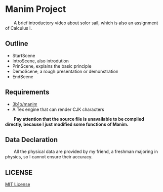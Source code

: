 # Manim Project 
&emsp;&emsp;A brief introductory video about solor sail, which is also an assignment of Calculus I.  

## Outline
* StartScene
* IntroScene, also introdution
* PrinScene, explains the basic principle
* DemoScene, a rough presentation or demonstration
* ~~EndScene~~

## Requirements
* [3b1b/manim](https://github.com/3b1b/manim)
* A Tex engine that can render CJK characters
   
&emsp;&emsp;**Pay attention that the source file is unavailable to be complied directly, because I just modified some functions of Manim.** 

## Data Declaration
&emsp;&emsp;All the physical data are provided by my friend, a freshman majoring in physics, so I cannot ensure their accuracy.        

## LICENSE
[MIT License](https://mit-license.org/)
